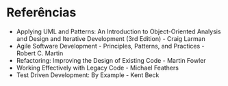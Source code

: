 # Referências

* Applying UML and Patterns: An Introduction to Object-Oriented Analysis and Design and Iterative Development \(3rd Edition\) - Craig Larman
* Agile Software Development - Principles, Patterns, and Practices - Robert C. Martin
* Refactoring: Improving the Design of Existing Code - Martin Fowler
* Working Effectively with Legacy Code - Michael Feathers
* Test Driven Development: By Example - Kent Beck

